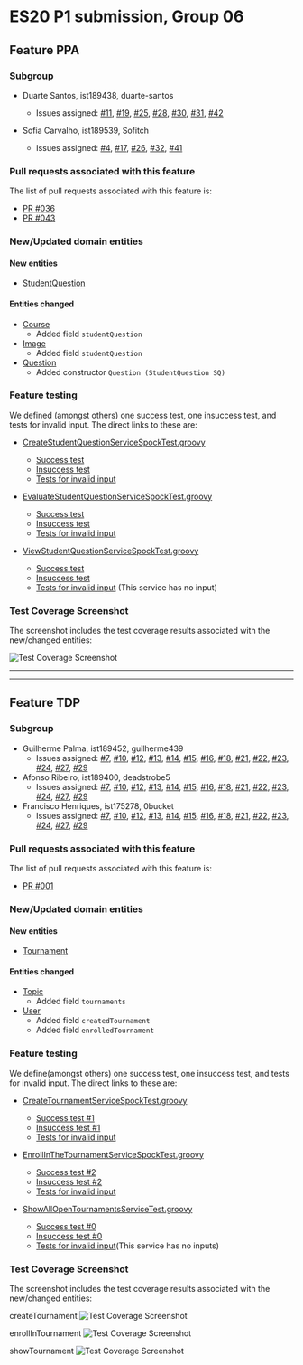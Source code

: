 # ES20 P1 submission, Group 06

## Feature PPA

### Subgroup
 - Duarte Santos, ist189438, duarte-santos
   + Issues assigned: [#11](https://github.com/tecnico-softeng/es20al_06-project/issues/11), [#19](https://github.com/tecnico-softeng/es20al_06-project/issues/19), [#25](https://github.com/tecnico-softeng/es20al_06-project/issues/25), [#28](https://github.com/tecnico-softeng/es20al_06-project/issues/28), [#30](https://github.com/tecnico-softeng/es20al_06-project/issues/30), [#31](https://github.com/tecnico-softeng/es20al_06-project/issues/31), [#42](https://github.com/tecnico-softeng/es20al_06-project/issues/42)
 
 - Sofia Carvalho, ist189539, Sofitch
   + Issues assigned: [#4](https://github.com/tecnico-softeng/es20al_06-project/issues/4), [#17](https://github.com/tecnico-softeng/es20al_06-project/issues/17), [#26](https://github.com/tecnico-softeng/es20al_06-project/issues/26), [#32](https://github.com/tecnico-softeng/es20al_06-project/issues/32), [#41](https://github.com/tecnico-softeng/es20al_06-project/issues/41)
 

### Pull requests associated with this feature

The list of pull requests associated with this feature is:

 - [PR #036](https://github.com/tecnico-softeng/es20al_06-project/pull/36)
 - [PR #043](https://github.com/tecnico-softeng/es20al_06-project/pull/43)


### New/Updated domain entities

#### New entities
 - [StudentQuestion](https://github.com/tecnico-softeng/es20al_06-project/tree/develop/backend/src/main/java/pt/ulisboa/tecnico/socialsoftware/tutor/studentQuestion)

#### Entities changed
 - [Course](https://github.com/tecnico-softeng/es20al_06-project/blob/develop/backend/src/main/java/pt/ulisboa/tecnico/socialsoftware/tutor/course/Course.java)
    + Added field `studentQuestion`
 - [Image](https://github.com/tecnico-softeng/es20al_06-project/blob/develop/backend/src/main/java/pt/ulisboa/tecnico/socialsoftware/tutor/question/domain/Image.java)
    + Added field `studentQuestion`
 - [Question](https://github.com/tecnico-softeng/es20al_06-project/blob/develop/backend/src/main/java/pt/ulisboa/tecnico/socialsoftware/tutor/question/domain/Question.java)
    + Added constructor `Question (StudentQuestion SQ)`

 
### Feature testing

We defined (amongst others) one success test, one insuccess test, and tests for invalid input. The direct links to these are:

  - [CreateStudentQuestionServiceSpockTest.groovy](https://github.com/tecnico-softeng/es20al_06-project/blob/tdp/backend/src/test/groovy/pt/ulisboa/tecnico/socialsoftware/tutor/studentQuestion/service/CreateStudentQuestionServiceSpockTest.groovy)
    + [Success test](https://github.com/tecnico-softeng/es20al_06-project/blob/fc8424f8b229cbe6bf9717c3660d747071d1cca6/backend/src/test/groovy/pt/ulisboa/tecnico/socialsoftware/tutor/studentQuestion/service/CreateStudentQuestionServiceSpockTest.groovy#L70)
    + [Insuccess test](https://github.com/tecnico-softeng/es20al_06-project/blob/fc8424f8b229cbe6bf9717c3660d747071d1cca6/backend/src/test/groovy/pt/ulisboa/tecnico/socialsoftware/tutor/studentQuestion/service/CreateStudentQuestionServiceSpockTest.groovy#L122)
    + [Tests for invalid input](https://github.com/tecnico-softeng/es20al_06-project/blob/fc8424f8b229cbe6bf9717c3660d747071d1cca6/backend/src/test/groovy/pt/ulisboa/tecnico/socialsoftware/tutor/studentQuestion/service/CreateStudentQuestionServiceSpockTest.groovy#L151)

  - [EvaluateStudentQuestionServiceSpockTest.groovy](https://github.com/tecnico-softeng/es20al_06-project/blob/tdp/backend/src/test/groovy/pt/ulisboa/tecnico/socialsoftware/tutor/studentQuestion/service/EvaluateStudentQuestionServiceSpockTest.groovy)
    + [Success test](https://github.com/tecnico-softeng/es20al_06-project/blob/fc8424f8b229cbe6bf9717c3660d747071d1cca6/backend/src/test/groovy/pt/ulisboa/tecnico/socialsoftware/tutor/studentQuestion/service/EvaluateStudentQuestionServiceSpockTest.groovy#L88)
    + [Insuccess test](https://github.com/tecnico-softeng/es20al_06-project/blob/fc8424f8b229cbe6bf9717c3660d747071d1cca6/backend/src/test/groovy/pt/ulisboa/tecnico/socialsoftware/tutor/studentQuestion/service/EvaluateStudentQuestionServiceSpockTest.groovy#L145)
    + [Tests for invalid input](https://github.com/tecnico-softeng/es20al_06-project/blob/fc8424f8b229cbe6bf9717c3660d747071d1cca6/backend/src/test/groovy/pt/ulisboa/tecnico/socialsoftware/tutor/studentQuestion/service/EvaluateStudentQuestionServiceSpockTest.groovy#L145)
    
  - [ViewStudentQuestionServiceSpockTest.groovy](https://github.com/tecnico-softeng/es20al_06-project/blob/tdp/backend/src/test/groovy/pt/ulisboa/tecnico/socialsoftware/tutor/studentQuestion/service/ViewStudentQuestionServiceSpockTest.groovy)
     + [Success test](https://github.com/tecnico-softeng/es20al_06-project/blob/fc8424f8b229cbe6bf9717c3660d747071d1cca6/backend/src/test/groovy/pt/ulisboa/tecnico/socialsoftware/tutor/studentQuestion/service/ViewStudentQuestionServiceSpockTest.groovy#L74)
     + [Insuccess test](https://github.com/tecnico-softeng/es20al_06-project/blob/fc8424f8b229cbe6bf9717c3660d747071d1cca6/backend/src/test/groovy/pt/ulisboa/tecnico/socialsoftware/tutor/studentQuestion/service/ViewStudentQuestionServiceSpockTest.groovy#L65)
     + [Tests for invalid input]() (This service has no input)


### Test Coverage Screenshot

The screenshot includes the test coverage results associated with the new/changed entities:

![Test Coverage Screenshot](https://i.ibb.co/Vm5tcT1/test-coverage-ppa-p1.png)

---
---


## Feature TDP

### Subgroup
 - Guilherme Palma, ist189452, guilherme439
   + Issues assigned: [#7](https://github.com/tecnico-softeng/es20al_06-project/issues/7), [#10](https://github.com/tecnico-softeng/es20al_06-project/issues/7), [#12](https://github.com/tecnico-softeng/es20al_06-project/issues/12), [#13](https://github.com/tecnico-softeng/es20al_06-project/issues/13), [#14](https://github.com/tecnico-softeng/es20al_06-project/issues/14), [#15](https://github.com/tecnico-softeng/es20al_06-project/issues/15), [#16](https://github.com/tecnico-softeng/es20al_06-project/issues/16), [#18](https://github.com/tecnico-softeng/es20al_06-project/issues/18), [#21](https://github.com/tecnico-softeng/es20al_06-project/issues/21), [#22](https://github.com/tecnico-softeng/es20al_06-project/issues/22), [#23](https://github.com/tecnico-softeng/es20al_06-project/issues/23), [#24](https://github.com/tecnico-softeng/es20al_06-project/issues/24), [#27](https://github.com/tecnico-softeng/es20al_06-project/issues/27), [#29](https://github.com/tecnico-softeng/es20al_06-project/issues/29)
 - Afonso Ribeiro, ist189400, deadstrobe5
   + Issues assigned: [#7](https://github.com/tecnico-softeng/es20al_06-project/issues/7), [#10](https://github.com/tecnico-softeng/es20al_06-project/issues/7), [#12](https://github.com/tecnico-softeng/es20al_06-project/issues/12), [#13](https://github.com/tecnico-softeng/es20al_06-project/issues/13), [#14](https://github.com/tecnico-softeng/es20al_06-project/issues/14), [#15](https://github.com/tecnico-softeng/es20al_06-project/issues/15), [#16](https://github.com/tecnico-softeng/es20al_06-project/issues/16), [#18](https://github.com/tecnico-softeng/es20al_06-project/issues/18), [#21](https://github.com/tecnico-softeng/es20al_06-project/issues/21), [#22](https://github.com/tecnico-softeng/es20al_06-project/issues/22), [#23](https://github.com/tecnico-softeng/es20al_06-project/issues/23), [#24](https://github.com/tecnico-softeng/es20al_06-project/issues/24), [#27](https://github.com/tecnico-softeng/es20al_06-project/issues/27), [#29](https://github.com/tecnico-softeng/es20al_06-project/issues/29)
 - Francisco Henriques, ist175278, 0bucket
   + Issues assigned: [#7](https://github.com/tecnico-softeng/es20al_06-project/issues/7), [#10](https://github.com/tecnico-softeng/es20al_06-project/issues/7), [#12](https://github.com/tecnico-softeng/es20al_06-project/issues/12), [#13](https://github.com/tecnico-softeng/es20al_06-project/issues/13), [#14](https://github.com/tecnico-softeng/es20al_06-project/issues/14), [#15](https://github.com/tecnico-softeng/es20al_06-project/issues/15), [#16](https://github.com/tecnico-softeng/es20al_06-project/issues/16), [#18](https://github.com/tecnico-softeng/es20al_06-project/issues/18), [#21](https://github.com/tecnico-softeng/es20al_06-project/issues/21), [#22](https://github.com/tecnico-softeng/es20al_06-project/issues/22), [#23](https://github.com/tecnico-softeng/es20al_06-project/issues/23), [#24](https://github.com/tecnico-softeng/es20al_06-project/issues/24), [#27](https://github.com/tecnico-softeng/es20al_06-project/issues/27), [#29](https://github.com/tecnico-softeng/es20al_06-project/issues/29)
 
### Pull requests associated with this feature

The list of pull requests associated with this feature is:

 - [PR #001](https://github.com/tecnico-softeng/es20al_06-project/pull/35)



### New/Updated domain entities

#### New entities
 - [Tournament](https://github.com/tecnico-softeng/es20al_06-project/tree/develop/backend/src/main/java/pt/ulisboa/tecnico/socialsoftware/tutor/tournament)

#### Entities changed
 - [Topic](https://github.com/tecnico-softeng/es20al_06-project/tree/develop/backend/src/main/java/pt/ulisboa/tecnico/socialsoftware/tutor/question/domain)
   + Added field `tournaments`
 - [User](https://github.com/tecnico-softeng/es20al_06-project/tree/develop/backend/src/main/java/pt/ulisboa/tecnico/socialsoftware/tutor/user)
   + Added field `createdTournament`
   + Added field `enrolledTournament`
   
 
### Feature testing

We define(amongst others) one success test, one insuccess test, and tests for invalid input. The direct links to these are:

 - [CreateTournamentServiceSpockTest.groovy](https://github.com/tecnico-softeng/es20al_06-project/blob/tdp/backend/src/test/groovy/pt/ulisboa/tecnico/socialsoftware/tutor/tournament/service/CreateTournamentServiceSpockTest.groovy)
    + [Success test #1](https://github.com/tecnico-softeng/es20al_06-project/blob/tdp/backend/src/test/groovy/pt/ulisboa/tecnico/socialsoftware/tutor/tournament/service/CreateTournamentServiceSpockTest.groovy#L88)
    + [Insuccess test #1](https://github.com/tecnico-softeng/es20al_06-project/blob/tdp/backend/src/test/groovy/pt/ulisboa/tecnico/socialsoftware/tutor/tournament/service/CreateTournamentServiceSpockTest.groovy#L162)
    + [Tests for invalid input](https://github.com/tecnico-softeng/es20al_06-project/blob/tdp/backend/src/test/groovy/pt/ulisboa/tecnico/socialsoftware/tutor/tournament/service/CreateTournamentServiceSpockTest.groovy#L113)

- [EnrollInTheTournamentServiceSpockTest.groovy](https://github.com/tecnico-softeng/es20al_06-project/blob/tdp/backend/src/test/groovy/pt/ulisboa/tecnico/socialsoftware/tutor/tournament/service/EnrollInTheTournamentServiceSpockTest.groovy)
    + [Success test #2](https://github.com/tecnico-softeng/es20al_06-project/blob/tdp/backend/src/test/groovy/pt/ulisboa/tecnico/socialsoftware/tutor/tournament/service/EnrollInTheTournamentServiceSpockTest.groovy#L90)
    + [Insuccess test #2](https://github.com/tecnico-softeng/es20al_06-project/blob/tdp/backend/src/test/groovy/pt/ulisboa/tecnico/socialsoftware/tutor/tournament/service/EnrollInTheTournamentServiceSpockTest.groovy#L106)
    + [Tests for invalid input](https://github.com/tecnico-softeng/es20al_06-project/blob/tdp/backend/src/test/groovy/pt/ulisboa/tecnico/socialsoftware/tutor/tournament/service/EnrollInTheTournamentServiceSpockTest.groovy#L139)
    
 - [ShowAllOpenTournamentsServiceTest.groovy](https://github.com/tecnico-softeng/es20al_06-project/blob/tdp/backend/src/test/groovy/pt/ulisboa/tecnico/socialsoftware/tutor/tournament/service/ShowAllOpenTournamentsServiceTest.groovy)
     + [Success test #0](https://github.com/tecnico-softeng/es20al_06-project/blob/tdp/backend/src/test/groovy/pt/ulisboa/tecnico/socialsoftware/tutor/tournament/service/ShowAllOpenTournamentsServiceTest.groovy#L97)
     + [Insuccess test #0](https://github.com/tecnico-softeng/es20al_06-project/blob/tdp/backend/src/test/groovy/pt/ulisboa/tecnico/socialsoftware/tutor/tournament/service/ShowAllOpenTournamentsServiceTest.groovy#L120)
     + [Tests for invalid input]()(This service has no inputs)
### Test Coverage Screenshot

The screenshot includes the test coverage results associated with the new/changed entities:

createTournament
![Test Coverage Screenshot](https://i.ibb.co/XbGdHdD/Screenshot-from-2020-03-13-16-26-26.png)

enrollInTournament
![Test Coverage Screenshot](https://i.ibb.co/RpdpfYK/Screenshot-from-2020-03-13-16-44-59.png)

showTournament
![Test Coverage Screenshot](https://i.ibb.co/cN5DRC9/Screenshot-from-2020-03-13-16-50-29.png)
